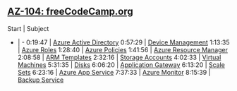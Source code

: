 ## [AZ-104: freeCodeCamp.org](https://www.youtube.com/watch?v=10PbGbTUSAg)

Start | Subject
- | -
0:19:47 | [Azure Active Directory](./freecode/AzureAD.md)
0:57:29 | [Device Management](./freecode/DeviceManagement.md)
1:13:35 | [Azure Roles](./freecode/AzureRoles.md)
1:28:40 | [Azure Policies](./freecode/AzurePolicies.md)
1:41:56 | [Azure Resource Manager](./freecode/AzureResourceManager.md)
2:08:58 | [ARM Templates](./freecode/ARMTemplates.md)
2:32:16 | [Storage Accounts](./freecode/StorageAccounts.md)
4:02:33 | [Virtual Machines](./freecode/VirtualMachines.md)
5:31:35 | [Disks](./freecode/Disks.md)
6:06:20 | [Application Gateway](./freecode/ApplicationGateway.md)
6:13:20 | [Scale Sets](./freecode/ScaleSets.md)
6:23:16 | [Azure App Service](./freecode/AppService.md)
7:37:33 | [Azure Monitor](./freecode/AzureMonitor.md)
8:15:39 | [Backup Service](./freecode/BackupService.md)